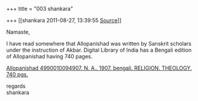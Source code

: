 +++
title = "003 shankara"

+++
[[shankara	2011-08-27, 13:39:55 [Source](https://groups.google.com/g/samskrita/c/QPETq3HCLBo)]]



Namaste,  

  

I have read somewhere that Allopanishad was written by Sanskrit scholars under the instruction of Akbar. Digital Library of India has a Bengali edition of Allopanishad having 740 pages.  
  
[Allopanishad 4990010094907. N. A.. 1907. bengali. RELIGION. THEOLOGY. 740 pgs.](http://202.41.82.144/cgi-bin/DBscripts/allmetainfo.cgi?barcode=4990010094907)  



regards  
shankara  

  
  
  

